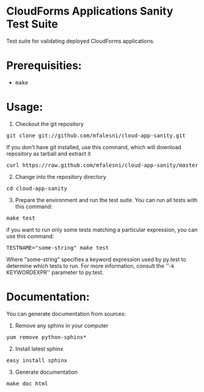 CloudForms Applications Sanity Test Suite
================

Test suite for validating deployed CloudForms applications.

Prerequisities:
===============
* <pre>make</pre>

Usage:
======

1. Checkout the git repository
<pre>
git clone git://github.com/mfalesni/cloud-app-sanity.git
</pre>
If you don't have git installed, use this command, which will download repository as tarball and extract it
<pre>
curl https://raw.github.com/mfalesni/cloud-app-sanity/master/tools/download_suite.sh | bash
</pre>
2. Change into the repository directory
<pre>
cd cloud-app-sanity
</pre>
3. Prepare the environment and run the test suite. You can run all tests with this command:
<pre>
make test
</pre>
if you want to run only some tests matching a particular expression, you can use this command:
<pre>
TESTNAME="some-string" make test
</pre>
Where "some-string" specifies a keyword expression used by py.test to determine which tests to run.  For more information, consult the ''-k KEYWORDEXPR'' parameter to py.test.


Documentation:
==============

You can generate documentation from sources:

1. Remove any sphinx in your computer
<pre>
yum remove python-sphinx*
</pre>
2. Install latest sphinx
<pre>
easy_install_sphinx
</pre>
3. Generate documentation
<pre>
make doc_html
</pre>
